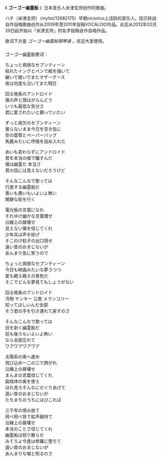 

《 **ゴーゴー幽霊船** 》日本音乐人米津玄师创作的歌曲。

ハチ（米津玄师）（mylist/12682175）早期niconico上活跃的音乐人，现已转战自作自唱歌曲创作从2009年至2011年投稿VOCALOID作品。此后从2012年02月20日起开始以「米津玄师」的名字投稿自作自唱作品。

歌词下方是 _ゴーゴー幽霊船钢琴谱_ ，欢迎大家使用。

###  
ゴーゴー幽霊船歌词：

ちょっと病弱なセブンティーン  
枯れたインクとペンで絵を描いて  
継いで接いでまたマザーグース  
夜は何度も泣いてまた明日

回る発条のアンドロイド  
僕の声と頭はがらんどう  
いつも最低な気分さ  
君に愛されたいと願っていたい

ずっと病欠のセブンティーン  
曇らないまま今日を空き缶に  
空の雷管とペーパーバッグ  
馬鹿みたいに呼吸を詰め入れた

あいも変わらずにアンドロイド  
君を本当の嘘で騙すんだ  
僕は幽霊だ 本当さ  
君の目には見えないだろうけど

そんなこんなで歌っては  
行進する幽霊船だ  
善いも悪いもいよいよ無い  
閑静な街を行く

電光板の言葉になれ  
それゆけ幽かな言葉捜せ  
沿線上の扉壊せ  
見えない僕を信じてくれ  
少年兵は声を紡げ  
そこのけ粒子の出口隠せ  
遠い昔のおまじないが  
あんまり急に笑うので

ちょっと病弱なセブンティーン  
今日も映画みたいな夢うつつ  
愛も絶え絶えの景色だ  
そこでどんな夢見てもしょうがない

回る発条のアンドロイド  
汚物 ヤンキー 公害 メランコリー  
知ってほしいんだ全部  
そう君の手を引き連れて戻すのさ

そんなこんなで歌っては  
目を剥く幽霊船だ  
前も後ろもいよいよ無い  
なら全部忘れて  
ワアワアワアワア

太陽系の奥へ進め  
飛び込め一二の三で跨がれ  
沿線上の扉壊せ  
まんまの言葉信じてくれ  
扁桃体の奥を使え  
ほれ見ろそんなにせぐりあげて  
遠い昔のおまじないが  
たちまちのうちにはびこれば

三千年の恨み放て  
飛べ飛べ皆で拡声器持て  
沿線上の扉壊せ  
本当のことさ信じてくれ  
幽霊船は怒り散らせ  
みてろよ今度は修羅に堕ちて  
遠い昔のおまじないが  
あんまりな嘘と知るのさ

